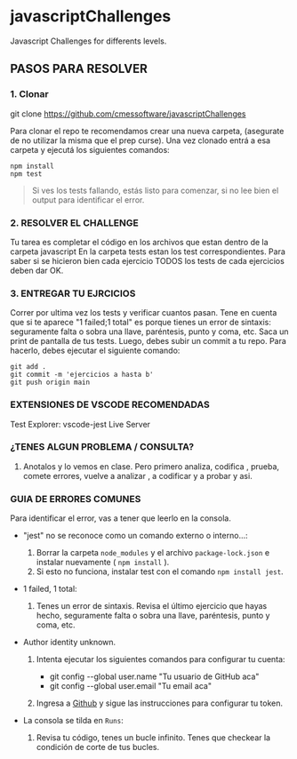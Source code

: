 # javascriptChallenges
Javascript Challenges for differents levels.

## PASOS PARA RESOLVER

### 1. Clonar

git clone https://github.com/cmessoftware/javascriptChallenges

Para clonar el repo te recomendamos crear una nueva carpeta,  (asegurate de no utilizar la misma que el prep curse). Una vez clonado entrá a esa carpeta y ejecutá los siguientes comandos:

    npm install
    npm test

>Si ves los tests fallando, estás listo para comenzar, si no lee bien el output para identificar el error.


### 2. RESOLVER EL CHALLENGE

Tu tarea es completar el código en los archivos que estan dentro de la carpeta javascript
En la carpeta tests estan los test correspondientes.
Para saber si se hicieron bien cada ejercicio TODOS los tests de cada ejercicios deben dar OK.  






### 3. ENTREGAR TU EJRCICIOS

Correr por ultima vez los tests y verificar cuantos pasan. Tene en cuenta que si te aparece "1 failed;1 total" es porque tienes un error de sintaxis: seguramente falta o sobra una llave, paréntesis, punto y coma, etc.
Saca un print de pantalla de tus tests.
Luego, debes subir un commit a tu repo. Para hacerlo, debes ejecutar el siguiente comando:

    git add .
    git commit -m 'ejercicios a hasta b'
    git push origin main

### EXTENSIONES DE VSCODE RECOMENDADAS

Test Explorer: vscode-jest
Live Server


### ¿TENES ALGUN PROBLEMA / CONSULTA?

1. Anotalos y lo vemos en clase. Pero primero analiza, codifica , prueba, comete errores, vuelve a analizar , a codificar y a probar y asi.

### GUIA DE ERRORES COMUNES

Para identificar el error, vas a tener que leerlo en la consola.


* "jest" no se reconoce como un comando externo o interno...:
    1. Borrar la carpeta `node_modules` y el archivo `package-lock.json` e instalar nuevamente ( `npm install` ).
    2. Si esto no funciona, instalar test con el comando `npm install jest`.


* 1 failed, 1 total:
    1. Tenes un error de sintaxis. Revisa el último ejercicio que hayas hecho, seguramente falta o sobra una llave, paréntesis, punto y coma, etc.

* Author identity unknown.  
    1. Intenta ejecutar los siguientes comandos para configurar tu cuenta:
        * git config --global user.name "Tu usuario de GitHub aca"
        * git config --global user.email "Tu email aca"

    2. Ingresa a [Github](https://docs.github.com/es/authentication/keeping-your-account-and-data-secure/creating-a-personal-access-token) y sigue las instrucciones para configurar tu token. 

* La consola se tilda en `Runs`:
    1. Revisa tu código, tenes un bucle infinito. Tenes que checkear la condición de corte de tus bucles.

